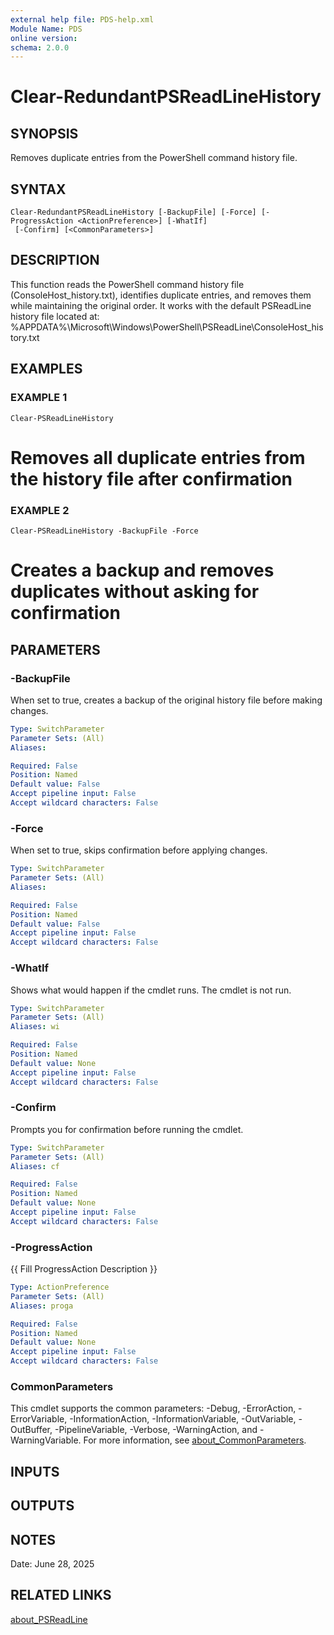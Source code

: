 ```yaml
---
external help file: PDS-help.xml
Module Name: PDS
online version:
schema: 2.0.0
---
```


# Clear-RedundantPSReadLineHistory

## SYNOPSIS
Removes duplicate entries from the PowerShell command history file.

## SYNTAX

```
Clear-RedundantPSReadLineHistory [-BackupFile] [-Force] [-ProgressAction <ActionPreference>] [-WhatIf]
 [-Confirm] [<CommonParameters>]
```

## DESCRIPTION
This function reads the PowerShell command history file (ConsoleHost_history.txt), 
identifies duplicate entries, and removes them while maintaining the original order.
It works with the default PSReadLine history file located at:
%APPDATA%\Microsoft\Windows\PowerShell\PSReadLine\ConsoleHost_history.txt

## EXAMPLES

### EXAMPLE 1
```
Clear-PSReadLineHistory
```

# Removes all duplicate entries from the history file after confirmation

### EXAMPLE 2
```
Clear-PSReadLineHistory -BackupFile -Force
```

# Creates a backup and removes duplicates without asking for confirmation

## PARAMETERS

### -BackupFile
When set to true, creates a backup of the original history file before making changes.

```yaml
Type: SwitchParameter
Parameter Sets: (All)
Aliases:

Required: False
Position: Named
Default value: False
Accept pipeline input: False
Accept wildcard characters: False
```

### -Force
When set to true, skips confirmation before applying changes.

```yaml
Type: SwitchParameter
Parameter Sets: (All)
Aliases:

Required: False
Position: Named
Default value: False
Accept pipeline input: False
Accept wildcard characters: False
```

### -WhatIf
Shows what would happen if the cmdlet runs.
The cmdlet is not run.

```yaml
Type: SwitchParameter
Parameter Sets: (All)
Aliases: wi

Required: False
Position: Named
Default value: None
Accept pipeline input: False
Accept wildcard characters: False
```

### -Confirm
Prompts you for confirmation before running the cmdlet.

```yaml
Type: SwitchParameter
Parameter Sets: (All)
Aliases: cf

Required: False
Position: Named
Default value: None
Accept pipeline input: False
Accept wildcard characters: False
```

### -ProgressAction
{{ Fill ProgressAction Description }}

```yaml
Type: ActionPreference
Parameter Sets: (All)
Aliases: proga

Required: False
Position: Named
Default value: None
Accept pipeline input: False
Accept wildcard characters: False
```

### CommonParameters
This cmdlet supports the common parameters: -Debug, -ErrorAction, -ErrorVariable, -InformationAction, -InformationVariable, -OutVariable, -OutBuffer, -PipelineVariable, -Verbose, -WarningAction, and -WarningVariable. For more information, see [about_CommonParameters](http://go.microsoft.com/fwlink/?LinkID=113216).

## INPUTS

## OUTPUTS

## NOTES
Date: June 28, 2025

## RELATED LINKS

[about_PSReadLine]()


